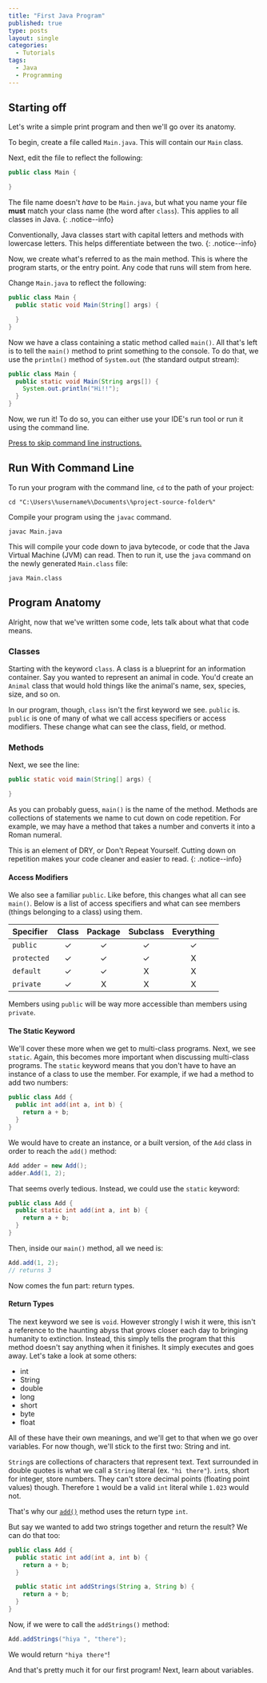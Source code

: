 ```yaml
---
title: "First Java Program"
published: true
type: posts
layout: single
categories:
  - Tutorials
tags:
  - Java
  - Programming
---
```


## Starting off

Let's write a simple print program and then we'll go over its anatomy.

To begin, create a file called `Main.java`. This will contain our `Main` class.

Next, edit the file to reflect the following:

```java
public class Main {

}
```

The file name doesn't _have_ to be `Main.java`, but what you name your file **must** match your class name (the word after `class`). This applies to all classes in Java. 
{: .notice--info}

Conventionally, Java classes start with capital letters and methods with lowercase letters. This helps differentiate between the two.
{: .notice--info}

Now, we create what's referred to as the main method. This is where the program starts, or the entry point. Any code that runs will stem from here.

Change `Main.java` to reflect the following:

```java
public class Main {
  public static void Main(String[] args) {

  }
}
```

Now we have a class containing a static method called `main()`. All that's left is to tell the `main()` method to print something to the console. To do that, we use the `println()` method of  `System.out` (the standard output stream):

```java
public class Main {
  public static void Main(String args[]) {
    System.out.println("Hi!!");
  }
}
```

Now, we run it! To do so, you can either use your IDE's run tool or run it using the command line. 

[Press to skip command line instructions.](#program-anatomy)

## Run With Command Line

To run your program with the command line, `cd` to the path of your project:

```
cd "C:\Users\%username%\Documents\%project-source-folder%"
```

Compile your program using the `javac` command.

```
javac Main.java
```

This will compile your code down to java bytecode, or code that the Java Virtual Machine (JVM) can read. Then to run it, use the `java` command on the newly generated `Main.class` file:

```
java Main.class
```

## Program Anatomy

Alright, now that we've written some code, lets talk about what that code means.

### Classes

Starting with the keyword `class`. A class is a blueprint for an information container. Say you wanted to represent an animal in code. You'd create an `Animal` class that would hold things like the animal's name, sex, species, size, and so on. 

In our program, though, `class` isn't the first keyword we see. `public` is. `public` is one of many of what we call access specifiers or access modifiers. These change what can see the class, field, or method.

### Methods

Next, we see the line:

```java
public static void main(String[] args) {

}
```

As you can probably guess, `main()` is the name of the method. Methods are collections of statements we name to cut down on code repetition. For example, we may have a method that takes a number and converts it into a Roman numeral.

This is an element of DRY, or Don't Repeat Yourself. Cutting down on repetition makes your code cleaner and easier to read.
{: .notice--info}

#### Access Modifiers

We also see a familiar `public`. Like before, this changes what all can see `main()`. Below is a list of access specifiers and what can see members (things belonging to a class) using them.

|Specifier|Class|Package|Subclass|Everything|
|:---|:---:|:---:|:---:|:---:|
|`public`|✓|✓|✓|✓|
|`protected`|✓|✓|✓|X|
|`default`|✓|✓|X|X|
|`private`|✓|X|X|X|

Members using `public` will be way more accessible than members using `private`.

#### The Static Keyword

We'll cover these more when we get to multi-class programs. Next, we see `static`. Again, this becomes more important when discussing multi-class programs. The `static` keyword means that you don't have to have an instance of a class to use the member. For example, if we had a method to add two numbers:

```java
public class Add {
  public int add(int a, int b) {
    return a + b;
  }
}
```

We would have to create an instance, or a built version, of the `Add` class in order to reach the `add()` method:

```java
Add adder = new Add();
adder.Add(1, 2);
```

That seems overly tedious. Instead, we could use the `static` keyword:

<a id="add-method"></a>

```java
public class Add {
  public static int add(int a, int b) {
    return a + b;
  }
}
```
Then, inside our `main()` method, all we need is:

```java
Add.add(1, 2);
// returns 3
```
Now comes the fun part: return types. 

#### Return Types

The next keyword we see is `void`. However strongly I wish it were, this isn't a reference to the haunting abyss that grows closer each day to bringing humanity to extinction. Instead, this simply tells the program that this method doesn't say anything when it finishes. It simply executes and goes away. Let's take a look at some others:

- int
- String
- double
- long
- short
- byte
- float

All of these have their own meanings, and we'll get to that when we go over variables. For now though, we'll stick to the first two: String and int.

`String`s are collections of characters that represent text. Text surrounded in double quotes is what we call a `String` literal (ex. `"hi there"`). `int`s, short for integer, store numbers. They can't store decimal points (floating point values) though. Therefore `1` would be a valid `int` literal while `1.023` would not.

That's why our [<u>`add()`</u>](#add-method) method uses the return type `int`.

But say we wanted to add two strings together and return the result? We can do that too:

```java
public class Add {
  public static int add(int a, int b) {
    return a + b;
  }

  public static int addStrings(String a, String b) {
    return a + b;
  }
}
```

Now, if we were to call the `addStrings()` method:

```java
Add.addStrings("hiya ", "there");
```

We would return `"hiya there"`!

And that's pretty much it for our first program! Next, learn about variables.